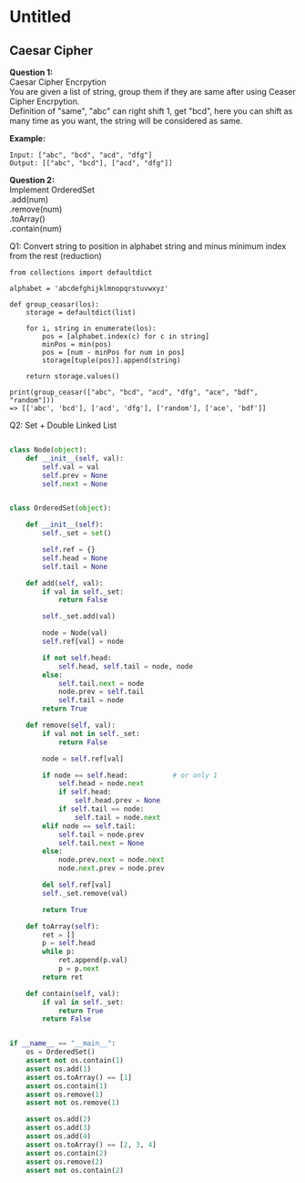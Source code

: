 # Untitled

## **Caesar Cipher**

**Question 1:**  
Caesar Cipher Encrpytion  
You are given a list of string, group them if they are same after using Ceaser Cipher Encrpytion.  
Definition of "same", "abc" can right shift 1, get "bcd", here you can shift as many time as you want, the string will be considered as same.

**Example:**

```text
Input: ["abc", "bcd", "acd", "dfg"]
Output: [["abc", "bcd"], ["acd", "dfg"]]
```

**Question 2:**  
Implement OrderedSet  
.add\(num\)  
.remove\(num\)  
.toArray\(\)  
.contain\(num\)

Q1: Convert string to position in alphabet string and minus minimum index from the rest \(reduction\)

```text
from collections import defaultdict

alphabet = 'abcdefghijklmnopqrstuvwxyz'

def group_ceasar(los):
    storage = defaultdict(list)

    for i, string in enumerate(los):
        pos = [alphabet.index(c) for c in string]
        minPos = min(pos)
        pos = [num - minPos for num in pos]
        storage[tuple(pos)].append(string)

    return storage.values()

print(group_ceasar(["abc", "bcd", "acd", "dfg", "ace", "bdf", "random"]))
=> [['abc', 'bcd'], ['acd', 'dfg'], ['random'], ['ace', 'bdf']]
```

Q2: Set + Double Linked List

```python

class Node(object):
    def __init__(self, val):
        self.val = val
        self.prev = None
        self.next = None


class OrderedSet(object):

    def __init__(self):
        self._set = set()

        self.ref = {}
        self.head = None
        self.tail = None

    def add(self, val):
        if val in self._set:
            return False

        self._set.add(val)

        node = Node(val)
        self.ref[val] = node

        if not self.head:
            self.head, self.tail = node, node
        else:
            self.tail.next = node
            node.prev = self.tail
            self.tail = node
        return True

    def remove(self, val):
        if val not in self._set:
            return False

        node = self.ref[val]

        if node == self.head:           # or only 1
            self.head = node.next
            if self.head:
                self.head.prev = None
            if self.tail == node: 
                self.tail = node.next 
        elif node == self.tail:
            self.tail = node.prev
            self.tail.next = None
        else:
            node.prev.next = node.next
            node.next.prev = node.prev

        del self.ref[val]
        self._set.remove(val)

        return True

    def toArray(self):
        ret = []
        p = self.head
        while p:
            ret.append(p.val)
            p = p.next
        return ret

    def contain(self, val):
        if val in self._set:
            return True
        return False


if __name__ == "__main__":
    os = OrderedSet()
    assert not os.contain(1)
    assert os.add(1)
    assert os.toArray() == [1]
    assert os.contain(1)
    assert os.remove(1)
    assert not os.remove(1)

    assert os.add(2)
    assert os.add(3)
    assert os.add(4)
    assert os.toArray() == [2, 3, 4]
    assert os.contain(2)
    assert os.remove(2)
    assert not os.contain(2)
```

